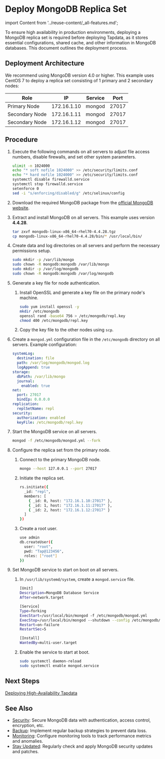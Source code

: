 # Deploy MongoDB Replica Set

import Content from '../reuse-content/_all-features.md';

<Content />

To ensure high availability in production environments, deploying a MongoDB replica set is required before deploying Tapdata, as it stores essential configurations, shared cache, and other information in MongoDB databases. This document outlines the deployment process.

## Deployment Architecture

We recommend using MongoDB version 4.0 or higher. This example uses CentOS 7 to deploy a replica set consisting of 1 primary and 2 secondary nodes:

| Role              | IP          | Service     | Port          |
|-------------------|-------------|-------------|---------------|
| Primary Node      | 172.16.1.10 | mongod      | 27017         |
| Secondary Node    | 172.16.1.11 | mongod      | 27017         |
| Secondary Node    | 172.16.1.12 | mongod      | 27017         |

## Procedure

1. Execute the following commands on all servers to adjust file access numbers, disable firewalls, and set other system parameters.

   ```bash
   ulimit -n 1024000
   echo "* soft nofile 1024000" >> /etc/security/limits.conf
   echo "* hard nofile 1024000" >> /etc/security/limits.conf
   systemctl disable firewalld.service
   systemctl stop firewalld.service
   setenforce 0
   sed -i "s/enforcing/disabled/g" /etc/selinux/config
   ```

2. Download the required MongoDB package from the [official MongoDB website](https://www.mongodb.com/try/download/community).

3. Extract and install MongoDB on all servers. This example uses version **4.4.28**.

   ```bash
   tar zxvf mongodb-linux-x86_64-rhel70-4.4.28.tgz
   cp mongodb-linux-x86_64-rhel70-4.4.28/bin/* /usr/local/bin/
   ```

4. Create data and log directories on all servers and perform the necessary permissions setup.

   ```bash
   sudo mkdir -p /var/lib/mongo
   sudo chown -R mongodb:mongodb /var/lib/mongo
   sudo mkdir -p /var/log/mongodb
   sudo chown -R mongodb:mongodb /var/log/mongodb
   ```

5. Generate a key file for node authentication.

   1. Install OpenSSL and generate a key file on the primary node's machine.

      ```bash
      sudo yum install openssl -y
      mkdir /etc/mongodb
      openssl rand -base64 756 > /etc/mongodb/repl.key
      chmod 400 /etc/mongodb/repl.key
      ```

   2. Copy the key file to the other nodes using `scp`.

6. Create a `mongod.yml` configuration file in the `/etc/mongodb` directory on all servers. Example configuration:

   ```yaml
   systemLog:
     destination: file
     path: /var/log/mongodb/mongod.log
     logAppend: true
   storage:
     dbPath: /var/lib/mongo
     journal:
       enabled: true
   net:
     port: 27017
     bindIp: 0.0.0.0
   replication:
     replSetName: repl
   security:
     authorization: enabled
     keyFile: /etc/mongodb/repl.key
   ```

7. Start the MongoDB service on all servers.

   ```bash
   mongod -f /etc/mongodb/mongod.yml --fork
   ```

8. Configure the replica set from the primary node.

   1. Connect to the primary MongoDB node.

      ```bash
      mongo --host 127.0.0.1 --port 27017
      ```

   2. Initiate the replica set.

      ```bash
      rs.initiate({
        _id: "repl",
        members: [
          { _id: 0, host: "172.16.1.10:27017" },
          { _id: 1, host: "172.16.1.11:27017" },
          { _id: 2, host: "172.16.1.12:27017" }
        ]
      })
      ```

   3. Create a root user.

      ```bash
      use admin
      db.createUser({
        user: "root",
        pwd: "Tap@123456",
        roles: ["root"]
      })
      ```

9. Set MongoDB service to start on boot on all servers.

   1. In `/usr/lib/systemd/system`, create a `mongod.service` file.

      ```bash
      [Unit]
      Description=MongoDB Database Service
      After=network.target
      
      [Service]
      Type=forking
      ExecStart=/usr/local/bin/mongod -f /etc/mongodb/mongod.yml
      ExecStop=/usr/local/bin/mongod --shutdown --config /etc/mongodb/mongod.yml
      Restart=on-failure
      RestartSec=5
      
      [Install]
      WantedBy=multi-user.target
      ```

   2. Enable the service to start at boot.

      ```bash
      sudo systemctl daemon-reload
      sudo systemctl enable mongod.service
      ```

## Next Steps

[Deploying High-Availability Tapdata](install-tapdata-ha.md)

## See Also

* [Security](https://www.mongodb.com/docs/v4.4/security/#security): Secure MongoDB data with authentication, access control, encryption, etc.
* [Backup](https://www.mongodb.com/docs/v4.4/core/backups/): Implement regular backup strategies to prevent data loss.
* [Monitoring](https://www.mongodb.com/docs/v4.4/administration/monitoring/): Configure monitoring tools to track performance metrics and anomalies.
* [Stay Updated](https://www.mongodb.com/docs/v4.4/release-notes/4.4/): Regularly check and apply MongoDB security updates and patches.